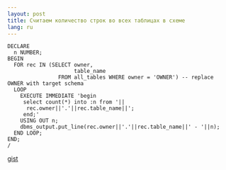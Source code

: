 ```yaml
---
layout: post
title: Считаем количество строк во всех таблицах в схеме 
lang: ru
---
```


    DECLARE
      n NUMBER;
    BEGIN
      FOR rec IN (SELECT owner,
                         table_name
                    FROM all_tables WHERE owner = 'OWNER') -- replace OWNER with target schema
      LOOP
        EXECUTE IMMEDIATE 'begin
         select count(*) into :n from '||
          rec.owner||'.'||rec.table_name||';
         end;'
        USING OUT n;
        dbms_output.put_line(rec.owner||'.'||rec.table_name||' - '||n);
      END LOOP;
    END;
    /
    
[gist](https://gist.github.com/schmooser/4409100)
